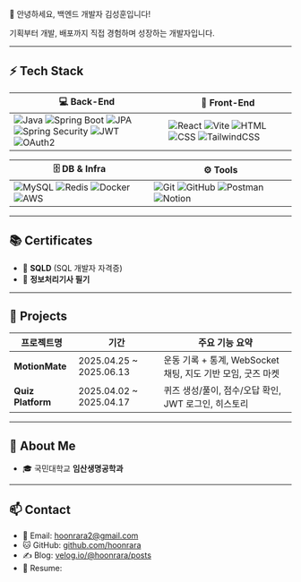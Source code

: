 👋 안녕하세요, 백엔드 개발자 김성훈입니다!</h1>

기획부터 개발, 배포까지 직접 경험하며 성장하는 개발자입니다.</p>

---

## ⚡ Tech Stack

| 💻 Back-End | 🎨 Front-End |
|-------------|--------------|
| ![Java](https://img.shields.io/badge/Java-007396?style=flat-square&logo=java&logoColor=white) ![Spring Boot](https://img.shields.io/badge/SpringBoot-6DB33F?style=flat-square&logo=springboot&logoColor=white) ![JPA](https://img.shields.io/badge/JPA-%23323330.svg?style=flat-square) ![Spring Security](https://img.shields.io/badge/Security-6DB33F?style=flat-square&logo=springsecurity&logoColor=white) ![JWT](https://img.shields.io/badge/JWT-black?style=flat-square&logo=JSON%20web%20tokens) ![OAuth2](https://img.shields.io/badge/OAuth2-blue?style=flat-square) | ![React](https://img.shields.io/badge/React-61DAFB?style=flat-square&logo=react&logoColor=white) ![Vite](https://img.shields.io/badge/Vite-646CFF?style=flat-square&logo=vite&logoColor=white) ![HTML](https://img.shields.io/badge/HTML5-E34F26?style=flat-square&logo=html5&logoColor=white) ![CSS](https://img.shields.io/badge/CSS3-1572B6?style=flat-square&logo=css3&logoColor=white) ![TailwindCSS](https://img.shields.io/badge/Tailwind-38B2AC?style=flat-square&logo=tailwindcss&logoColor=white) |

| 🗄️ DB & Infra | ⚙️ Tools |
|----------------|-----------|
| ![MySQL](https://img.shields.io/badge/MySQL-4479A1?style=flat-square&logo=mysql&logoColor=white) ![Redis](https://img.shields.io/badge/Redis-DC382D?style=flat-square&logo=redis&logoColor=white) ![Docker](https://img.shields.io/badge/Docker-2496ED?style=flat-square&logo=docker&logoColor=white) ![AWS](https://img.shields.io/badge/AWS-232F3E?style=flat-square&logo=amazonaws&logoColor=white) | ![Git](https://img.shields.io/badge/Git-F05032?style=flat-square&logo=git&logoColor=white) ![GitHub](https://img.shields.io/badge/GitHub-181717?style=flat-square&logo=github&logoColor=white) ![Postman](https://img.shields.io/badge/Postman-FF6C37?style=flat-square&logo=postman&logoColor=white) ![Notion](https://img.shields.io/badge/Notion-000000?style=flat-square&logo=notion&logoColor=white) |


---

## 📚 Certificates

- 📘 **SQLD** (SQL 개발자 자격증)
- 🧾 **정보처리기사 필기** 

---

## 💼 Projects

| 프로젝트명 | 기간 | 주요 기능 요약 |
|------------|------|----------------|
| **MotionMate** | 2025.04.25 ~ 2025.06.13 | 운동 기록 + 통계, WebSocket 채팅, 지도 기반 모임, 굿즈 마켓 |
| **Quiz Platform** | 2025.04.02 ~ 2025.04.17 | 퀴즈 생성/풀이, 점수/오답 확인, JWT 로그인, 히스토리 |


---

## 👤 About Me

- 🎓 국민대학교 **임산생명공학과** 

---

## 📫 Contact

- 📧 Email: hoonrara2@gmail.com  
- 🐱 GitHub: [github.com/hoonrara](https://github.com/hoonrara)  
- ✍️ Blog: [velog.io/@hoonrara/posts](https://velog.io/@hoonrara/posts)  
- 📎 Resume: 

